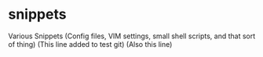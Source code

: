 # snippets
Various Snippets
(Config files, VIM settings, small shell scripts, and that sort of thing)
(This line added to test git)
(Also this line)

